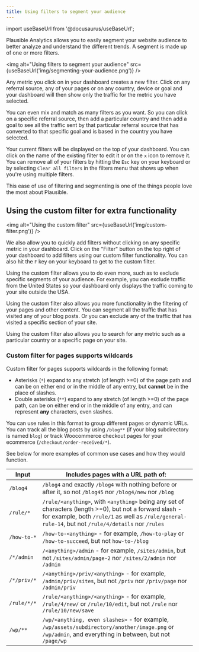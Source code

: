 ```yaml
---
title: Using filters to segment your audience
---
```


import useBaseUrl from '@docusaurus/useBaseUrl';

Plausible Analytics allows you to easily segment your website audience to better analyze and understand the different trends. A segment is made up of one or more filters. 

<img alt="Using filters to segment your audience" src={useBaseUrl('img/segmenting-your-audience.png')} />

Any metric you click on in your dashboard creates a new filter. Click on any referral source, any of your pages or on any country, device or goal and your dashboard will then show only the traffic for the metric you have selected.

You can even mix and match as many filters as you want. So you can click on a specific referral source, then add a particular country and then add a goal to see all the traffic sent by that particular referral source that has converted to that specific goal and is based in the country you have selected.

Your current filters will be displayed on the top of your dashboard. You can click on the name of the existing filter to edit it or on the `x` icon to remove it. You can remove all of your filters by hitting the `Esc` key on your keyboard or by selecting `Clear all filters` in the filters menu that shows up when you're using multiple filters.

This ease of use of filtering and segmenting is one of the things people love the most about Plausible.

## Using the custom filter for extra functionality 

<img alt="Using the custom filter" src={useBaseUrl('img/custom-filter.png')} />

We also allow you to quickly add filters without clicking on any specific metric in your dashboard. Click on the "Filter" button on the top right of your dashboard to add filters using our custom filter functionality. You can also hit the `F` key on your keyboard to get to the custom filter.

Using the custom filter allows you to do even more, such as to exclude specific segments of your audience. For example, you can exclude traffic from the United States so your dashboard only displays the traffic coming to your site outside the USA.

Using the custom filter also allows you more functionality in the filtering of your pages and other content. You can segment all the traffic that has visited any of your blog posts. Or you can exclude any of the traffic that has visited a specific section of your site.

Using the custom filter also allows you to search for any metric such as a particular country or a specific page on your site.

### Custom filter for pages supports wildcards

Custom filter for pages supports wildcards in the following format:

- Asterisks (`*`) expand to any stretch (of length >=0) of the page path and can be on either end or in the middle of any entry, but **cannot** be in the place of slashes.
- Double asterisks (`**`) expand to any stretch (of length >=0) of the page path, can be on either end or in the middle of any entry, and can represent **any** characters, even slashes.

You can use rules in this format to group different pages or dynamic URLs. You can track all the blog posts by using `/blog**` (if your blog subdirectory is named `blog`) or track Woocommerce checkout pages for your ecommerce (`/checkout/order-received/*`). 

See below for more examples of common use cases and how they would function.

| Input | Includes pages with a URL path of: |
| ------------- | ------------- |
| `/blog4` | `/blog4` and exactly `/blog4` with nothing before or after it, so not `/blog45` nor `/blog4/new` nor `/blog` |
| `/rule/*` | `/rule/<anything>`, with `<anything>` being any set of characters (length >=0), but not a forward slash - for example, both `/rule/1` as well as `/rule/general-rule-14`, but not `/rule/4/details` nor `/rules` |
| `/how-to-*` | `/how-to-<anything>` - for example, `/how-to-play` or `/how-to-succeed`, but not `how-to-/blog` |
| `/*/admin` | `/<anything>/admin` - for example, `/sites/admin`, but not `/sites/admin/page-2` nor `/sites/2/admin` nor `/admin` |
| `/*/priv/*` | `/<anything>/priv/<anything>` - for example, `/admin/priv/sites`, but not `/priv` nor `/priv/page` nor `/admin/priv` |
| `/rule/*/*` | `/rule/<anything>/<anything>` - for example, `/rule/4/new/` or `/rule/10/edit`, but not `/rule` nor `/rule/10/new/save` |
| `/wp/**` | `/wp/<anything, even slashes>` - for example, `/wp/assets/subdirectory/another/image.png` or `/wp/admin`, and everything in between, but not `/page/wp`

<br />

